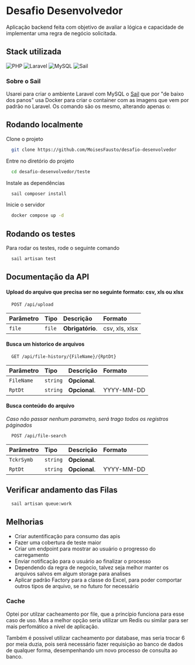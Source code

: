 
# Desafio Desenvolvedor

Aplicação backend feita com objetivo de avaliar a lógica e capacidade de implementar uma regra de negócio solicitada.

## Stack utilizada
![PHP](https://img.shields.io/badge/php-%23777BB4.svg?style=plastic&logo=php&logoColor=white)
![Laravel](https://img.shields.io/badge/laravel-%23FF2D20.svg?style=plastic&logo=laravel&logoColor=white)
![MySQL](https://img.shields.io/badge/mysql-4479A1.svg?style=plastic&logo=mysql&logoColor=white)
![Sail](https://img.shields.io/badge/sail-%230db7ed.svg?style=plastic&logo=docker&logoColor=white)

### Sobre o Sail

Usarei para criar o ambiente Laravel com MySQL o [Sail](https://laravel.com/docs/11.x/installation#docker-installation-using-sail) que por "de baixo dos panos" usa Docker para criar
o container com as imagens que vem por padrão no Laravel. Os comando são os mesmo, alterando apenas o:

## Rodando localmente

Clone o projeto

```bash
  git clone https://github.com/MoisesFausto/desafio-desenvolvedor
```

Entre no diretório do projeto

```bash
  cd desafio-desenvolvedor/teste
```

Instale as dependências

```bash
  sail composer install
```

Inicie o servidor

```bash
  docker compose up -d
```


## Rodando os testes

Para rodar os testes, rode o seguinte comando

```bash
  sail artisan test
```

## Documentação da API

#### Upload do arquivo que precisa ser no seguinte formato: csv, xls ou xlsx

```http
  POST /api/upload
```

| Parâmetro   | Tipo       | Descrição                          | Formato |
| :---------- | :--------- | :--------------------------------- |:--------|
| `file`      | `file`     | **Obrigatório**.                   | csv, xls, xlsx

#### Busca um historico de arquivos

```http
  GET /api/file-history/{FileName}/{RptDt}
```

| Parâmetro   | Tipo       | Descrição                          | Formato |
| :---------- | :--------- | :--------------------------------- |:--------|
| `FileName`  | `string`   | **Opcional**.                      |
| `RptDt`     | `string`   | **Opcional**.                      | YYYY-MM-DD

#### Busca conteúdo do arquivo
_Caso não passar nenhum parametro, será trago todos os registros páginados_

```http
  POST /api/file-search
```
| Parâmetro   | Tipo       | Descrição                          | Formato |
| :---------- | :--------- | :--------------------------------- |:--------|
| `TckrSymb`  | `string`   | **Opcional**.                      |
| `RptDt`     | `string`   | **Opcional**.                      | YYYY-MM-DD

## Verificar andamento das Filas

```bash
  sail artisan queue:work
```

## Melhorias

* Criar autentificação para consumo das apis
* Fazer uma cobertura de teste maior
* Criar um endpoint para mostrar ao usuário o progresso do carregamento
* Enviar notificação para o usuário ao finalizar o processo
* Dependendo da regra de negocio, talvez seja melhor manter os arquivos salvos em algum storage para analises
* Aplicar padrão Factory para a classe do Excel, para poder comportar outros tipos de arquivo, se no futuro for necessário

### Cache
Optei por utilzar cacheamento por file, que a princípio funciona para esse caso de uso.
Mas a melhor opção seria utilizar um Redis ou similar para ser mais perfomático a nível de
aplicação.

Também é possivel utilizar cacheamento por database, mas seria trocar 6 por meia duzia,
pois será necessário fazer requisição ao banco de dados de qualquer forma, desempenhando
um novo processo de consulta ao banco.
